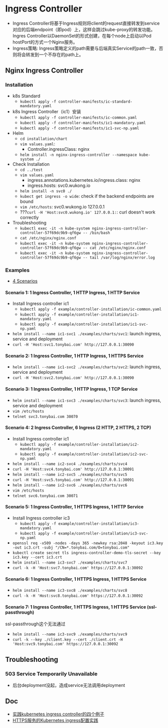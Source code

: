 # Ingress Controller
-  Ingress Controller将基于Ingress规则将client的request直接转发到service对应的后端endpoint（即pod）上，这样会跳过kube-proxy的转发功能。
Ingres Controller以DaemonSet的形式创建，在每个node上启动以Pod hostPort的方式一个Nginx服务。
- Ingress策略: Ingress策略定义的path需要与后端真实Service的path一致，否则将会转发到一个不存在的path上。


## Nginx Ingress Controller
### Installation
- k8s Standard
  - `kubectl apply -f controller-manifests/ic-standard-mandatory.yaml`
- k8s Ingress Controller（ic1）安装
  - `kubectl apply -f controller-manifests/ic-common.yaml`
  - `kubectl apply -f controller-manifests/ic1-mandatory.yaml`
  - `kubectl apply -f controller-manifests/ic1-svc-np.yaml`
- Helm
  - `cd installation/chart`
  - `vim values.yaml`: 
    - Controller.ingressClass: nginx
  - `helm install -n nginx-ingress-controller --namespace kube-system ./` 
- Check Installation
  - `cd ../test`
  - `vim values.yaml`
    - ingress.annotations.kubernetes.io/ingress.class: nginx
    - ingress.hosts: svc0.wukong.io 
  - `helm install -n svc0 ./`
  - `kubect get ingress -o wide`: check if the backend endpoints are bound
  - `vim /etc/hosts`: svc0.wukong.io 127.0.0.1
  - ???`curl -H 'Host:svc0.wukong.io' 127.0.0.1:`: curl doesn't work correctly
- Troubleshooting
  - `kubectl exec -it -n kube-system nginx-ingress-controller-controller-57f69dc9b9-qf6gw -- /bin/bash`
  - `cat /etc/nginx/nginx.conf`
  - `kubectl exec -it -n kube-system nginx-ingress-controller-controller-57f69dc9b9-qf6gw -- cat /etc/nginx/nginx.conf`
  - `kubectl exec -it -n kube-system nginx-ingress-controller-controller-57f69dc9b9-qf6gw -- tail /var/log/nginx/error.log`

### Examples 
- [4 Scenarios](figures/kubernetes-ingress-controller-and-ingresses.png)

#### Scenario 1: 1 Ingress Controller, 1 HTTP Ingress, 1 HTTP Service
- Install Ingress controller ic1
  - `kubectl apply -f example/controller-installation/ic-common.yaml`
  - `kubectl apply -f example/controller-installation/ic1-mandatory.yaml`
  - `kubectl apply -f example/controller-installation/ic1-svc-np.yaml`
- `helm install --name ic1-svc1 ./examples/charts/svc1`: launch ingress, service and deployment
- `curl -H 'Host:svc1.tonybai.com' http://127.0.0.1:30090`

#### Scenario 2: 1 Ingress Controller, 1 HTTP Ingress, 1 HTTPS Service
- `helm install --name ic1-svc2 ./examples/charts/svc2`: launch ingress, service and deployment
- `curl -H 'Host:svc2.tonybai.com' http://127.0.0.1:30090`

#### Scenario 3: 1 Ingress Controller, 1 HTTP Ingress, 1 TCP Service
- `helm install --name ic1-svc3 ./examples/charts/svc3`: launch ingress, service and deployment
- `vim /etc/hosts`
- `telnet svc3.tonybai.com 30070`

#### Scenario 4: 2 Ingress Controller, 6 Ingress (2 HTTP, 2 HTTPS, 2 TCP)
- Install Ingress controller ic1
  - `kubectl apply -f example/controller-installation/ic2-mandatory.yaml`
  - `kubectl apply -f example/controller-installation/ic2-svc-np.yaml`
- `helm install --name ic2-svc4 ./examples/charts/svc4`
- `curl -H 'Host:svc4.tonybai.com' http://127.0.0.1:30091`
- `helm install --name ic2-svc5 ./examples/charts/svc5`
- `curl -H 'Host:svc5.tonybai.com' http://127.0.0.1:30091`
- `helm install --name ic2-svc6 ./examples/charts/svc6`
- `vim /etc/hosts`
- `telnet svc6.tonybai.com 30071`

#### Scenario 5: 1 Ingress Controller, 1 HTTPS Ingress, 1 HTTP Service
- Install Ingress controller ic3
  - `kubectl apply -f example/controller-installation/ic3-mandatory.yaml`
  - `kubectl apply -f example/controller-installation/ic3-svc-np.yaml`
- `openssl req -x509 -nodes -days 365 -newkey rsa:2048 -keyout ic3.key -out ic3.crt -subj "/CN=*.tonybai.com/O=tonybai.com"`
- `kubectl create secret tls ingress-controller-demo-tls-secret --key  ic3.key --cert ic3.crt`
- `helm install --name ic3-svc7 ./examples/charts/svc7`
- `curl -k -H 'Host:svc7.tonybai.com' https://127.0.0.1:30092`

#### Scenario 6: 1 Ingress Controller, 1 HTTPS Ingress, 1 HTTPS Service
- `helm install --name ic3-svc8 ./examples/charts/svc8`
- `curl -k -H 'Host:svc8.tonybai.com' https://127.0.0.1:30092`

#### Scenario 7: 1 Ingress Controller, 1 HTTPS Ingress, 1 HTTPS Service (ssl-passthrough)
ssl-passthrough这个无法通过
- `helm install --name ic3-svc9 ./examples/charts/svc9`
- `curl -k --key ./client.key --cert ./client.crt -H 'Host:svc9.tonybai.com' https://127.0.0.1:30092`


## Troubleshooting
### 503 Service Temporarily Unavailable
- 后台deployment没起，造成service无法调用deployment


## Doc
- [实践kubernetes ingress controller的四个例子](https://tonybai.com/2018/06/21/kubernetes-ingress-controller-practice-using-four-examples/)
- [HTTPS服务的Kubernetes ingress配置实践](https://tonybai.com/2018/06/25/the-kubernetes-ingress-practice-for-https-service/)

